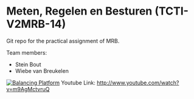 # Meten, Regelen en Besturen (TCTI-V2MRB-14)

Git repo for the practical assignment of MRB.

Team members:
- Stein Bout
- Wiebe van Breukelen

[![Balancing Platform](https://i.imgur.com/6r1UtnR.png)](http://www.youtube.com/watch?v=m9AgMctvruQ "Balancing Platform")
Youtube Link: http://www.youtube.com/watch?v=m9AgMctvruQ
